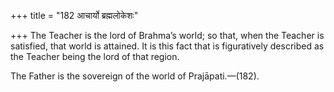 +++
title = "182 आचार्यो ब्रह्मलोकेशः"

+++
The Teacher is the lord of Brahma’s world; so that, when the Teacher is
satisfied, that world is attained. It is this fact that is figuratively
described as the Teacher being the lord of that region.

The Father is the sovereign of the world of Prajāpati.—(182).


